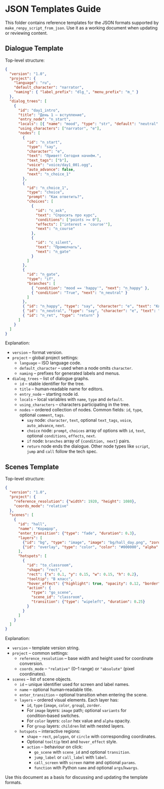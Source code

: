 # JSON Templates Guide

This folder contains reference templates for the JSON formats supported by `make_renpy_script_from_json`. Use it as a working document when updating or reviewing content.

## Dialogue Template

Top-level structure:

```json
{
  "version": "1.0",
  "project": {
    "language": "ru",
    "default_character": "narrator",
    "naming": { "label_prefix": "dlg_", "menu_prefix": "m_" }
  },
  "dialog_trees": [
    {
      "id": "day1_intro",
      "title": "День 1 — вступление",
      "entry_node": "n_start",
      "locals": [{ "name": "mood", "type": "str", "default": "neutral" }],
      "using_characters": ["narrator", "e"],
      "nodes": [
        {
          "id": "n_start",
          "type": "say",
          "character": "e",
          "text": "Привет! Сегодня начнём.",
          "text_tags": ["b"],
          "voice": "voice/day1_001.ogg",
          "auto_advance": false,
          "next": "n_choice_1"
        },
        {
          "id": "n_choice_1",
          "type": "choice",
          "prompt": "Как ответить?",
          "choices": [
            {
              "id": "c_ask",
              "text": "Спросить про курс",
              "conditions": ["points >= 0"],
              "effects": ["interest = 'course'"],
              "next": "n_course"
            },
            {
              "id": "c_silent",
              "text": "Промолчать",
              "next": "n_gate"
            }
          ]
        },
        {
          "id": "n_gate",
          "type": "if",
          "branches": [
            { "condition": "mood == 'happy'", "next": "n_happy" },
            { "condition": "True", "next": "n_neutral" }
          ]
        },
        { "id": "n_happy", "type": "say", "character": "e", "text": "Классное настроение!", "next": "n_ret" },
        { "id": "n_neutral", "type": "say", "character": "e", "text": "Окей, продолжим.", "next": "n_ret" },
        { "id": "n_ret", "type": "return" }
      ]
    }
  ]
}
```

Explanation:

* `version` – format version.
* `project` – global project settings:
  * `language` – ISO language code.
  * `default_character` – used when a node omits `character`.
  * `naming` – prefixes for generated labels and menus.
* `dialog_trees` – list of dialogue graphs.
  * `id` – stable identifier for the tree.
  * `title` – human‑readable name for editors.
  * `entry_node` – starting node id.
  * `locals` – local variables with `name`, `type` and `default`.
  * `using_characters` – characters participating in the tree.
  * `nodes` – ordered collection of nodes. Common fields: `id`, `type`, optional `comment`, `tags`.
    * `say` node: `character`, `text`, optional `text_tags`, `voice`, `auto_advance`, `next`.
    * `choice` node: `prompt`, `choices` array of options with `id`, `text`, optional `conditions`, `effects`, `next`.
    * `if` node: `branches` array of `{condition, next}` pairs.
    * `return` node ends the dialogue. Other node types like `script`, `jump` and `call` follow the tech spec.

## Scenes Template

Top-level structure:

```json
{
  "version": "1.0",
  "project": {
    "reference_resolution": {"width": 1920, "height": 1080},
    "coords_mode": "relative"
  },
  "scenes": [
    {
      "id": "hall",
      "name": "Коридор",
      "enter_transition": {"type": "fade", "duration": 0.3},
      "layers": [
        {"id": "bg", "type": "image", "image": "bg/hall_day.png", "zorder": 0},
        {"id": "overlay", "type": "color", "color": "#000000", "alpha": 0.0, "zorder": 100}
      ],
      "hotspots": [
        {
          "id": "to_classroom",
          "shape": "rect",
          "rect": {"x": 0.1, "y": 0.15, "w": 0.15, "h": 0.2},
          "tooltip": "В класс",
          "hover_effect": {"highlight": true, "opacity": 0.12, "border": "dashed"},
          "action": {
            "type": "go_scene",
            "scene_id": "classroom",
            "transition": {"type": "wipeleft", "duration": 0.25}
          }
        }
      ]
    }
  ]
}
```

Explanation:

* `version` – template version string.
* `project` – common settings:
  * `reference_resolution` – base width and height used for coordinate conversion.
  * `coords_mode` – `"relative"` (0–1 range) or `"absolute"` (pixel coordinates).
* `scenes` – list of scene objects.
  * `id` – unique identifier used for screen and label names.
  * `name` – optional human‑readable title.
  * `enter_transition` – optional transition when entering the scene.
  * `layers` – ordered visual elements. Each layer has:
    * `id`, `type` (`image`, `color`, `group`), `zorder`.
    * For `image` layers: `image` path; optional `variants` for condition‑based switches.
    * For `color` layers: `color` hex value and `alpha` opacity.
    * For `group` layers: `children` list with nested layers.
  * `hotspots` – interactive regions:
    * `shape` – `rect`, `polygon`, or `circle` with corresponding coordinates.
    * Optional `tooltip` text and `hover_effect` style.
    * `action` – behaviour on click:
      * `go_scene` with `scene_id` and optional `transition`.
      * `jump_label` or `call_label` with `label`.
      * `call_screen` with `screen` name and optional `params`.
      * `function` with Python `name` and optional `args`/`kwargs`.

Use this document as a basis for discussing and updating the template formats.
